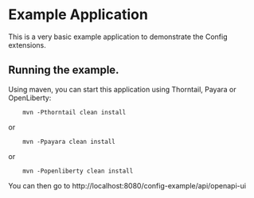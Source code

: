 # Example Application

This is a very basic example application to demonstrate the Config extensions.

## Running the example.

Using maven, you can start this application using Thorntail, Payara or OpenLiberty:
    
```
    mvn -Pthorntail clean install
```
or
```
    mvn -Ppayara clean install
```
or
```
    mvn -Popenliberty clean install
```

You can then go to http://localhost:8080/config-example/api/openapi-ui 

